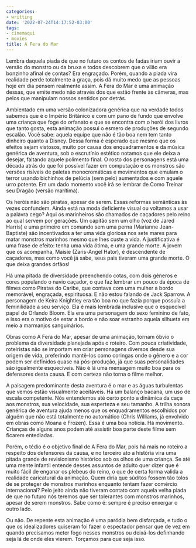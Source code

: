 ```yaml
---
categories:
- writting
date: '2022-07-24T14:17:52-03:00'
tags:
- cinemaqui
- movies
title: A Fera do Mar
---
```


Lembra daquela piada de que no futuro os contos de fadas iriam ouvir a versão do monstro ou da bruxa e todos descobrem que o vilão era bonzinho afinal de contas? Era engraçado. Porém, quando a piada vira realidade perde totalmente a graça, pois dá muito medo que as pessoas hoje em dia pensem realmente assim. A Fera do Mar é uma animação dessas, que emite medo não através dos que estão frente às câmeras, mas pelos que manipulam nossos sentidos por detrás.

Ambientado em uma versão colonizadora genérica que na verdade todos sabemos que é o Império Britânico e com um pano de fundo que envolve uma criança que foge do orfanato e que se encontra com o herói dos livros que tanto gosta, esta animação possui o esmero de produções de segundo escalão. Você sabe: aquela equipe que não é tão boa nem tem tanto dinheiro quanto a Disney. Dessa forma é esperado que mesmo que os efeitos sejam vistosos, muito por causa dos enquadramentos e da música genérica de aventura, sob o escrutínio estético notamos que ele deixa a desejar, faltando aquele polimento final. O rosto dos personagens está uma década atrás do que foi possível fazer em computação e os monstros são versões risíveis de paletas monocromáticas e movimentos que emulam o terror usando bichinhos de pelúcia (sem pelo) aumentados e com aquele urro potente. Em um dado momento você irá se lembrar de Como Treinar seu Dragão (versão marítima).

Os heróis não são piratas, apesar de serem. Essas reformas semânticas às vezes confundem. Ainda está na moda deficiente visual ou voltamos a usar a palavra cego? Aqui os marinheiros são chamados de caçadores pelo reino ao qual servem por gerações. Um capitão sem um olho (voz de Jared Harris) e uma primeiro em comando sem uma perna (Marianne Jean-Baptiste) são incentivados a ter uma vida gloriosa nos sete mares para matar monstros marinhos mesmo que lhes custe a vida. A justificativa é uma frase de efeito: tenha uma vida ótima, e uma grande morte. A jovem que os acompanha, Maisie (Zaris-Angel Hator), é descendente de caçadores, mas como você já sabe, seus pais tiveram uma grande morte. O que deixa grandes órfãos!

Há uma pitada de diversidade preenchendo cotas, com dois gêneros e cores populando o navio caçador, o que faz lembrar um pouco da época de filmes como Piratas do Caribe, que contava com uma mulher a bordo memorável, engraçada, espirituosa. E não estou falando de Jack Sparrow. A personagem de Keira Knightley era tão boa no que fazia porque possuía a feminilidade a seu serviço. Ela é mais lembrada inclusive que o esquecível papel de Orlando Bloom. Ela era uma personagem do sexo feminino de fato, e isso era o motivo de estar a bordo e não soar estranho aquela silhueta em meio a marmanjos sanguinários.

Obras como A Fera do Mar, apesar de uma animação, tornam óbvio o problema da diversidade planejada após o roteiro. Com pouca criatividade, roteiristas não se importam em criar personagens diversos desde sua origem de vida, preferindo mantê-los como coringas onde o gênero e a cor podem ser definidos quase na pós-produção, já que suas personalidades são igualmente esquecíveis. Não é lá uma mensagem muito boa para os defensores desta causa. E com certeza não torna o filme melhor.

A paisagem predominante desta aventura é o mar e as águas turbulentas que vemos estão visualmente aceitáveis. Há um balanço bacana, um uso de escala competente. Nós entendemos até certo ponto a dinâmica da caça aos monstros, sua velocidade, sua esperteza e seu tamanho. A trilha sonora genérica de aventura ajuda menos que os enquadramentos escolhidos por alguém que não está totalmente no automático (Chris Williams, já envolvido em obras como Moana e Frozen). Essa é uma boa notícia. Há movimento. Crianças de alguns anos podem até assistir boa parte deste filme sem ficarem entediadas.

Porém, o tédio é o objetivo final de A Fera do Mar, pois há mais no roteiro a respeito dos defensores da causa, e no terceiro ato a história vira uma pitada grande de revisionismo histórico sob os olhos de uma criança. Se até uma mente infantil entende desses assuntos de adulto quer dizer que é muito fácil de enganar os plebeus do reino, o que de certa forma valida a realidade caricatural da animação. Quem diria que súditos fossem tão tolos de se proteger de monstros marinhos enquanto tentam fazer comércio internacional? Pelo jeito ainda não tiveram contato com aquela velha piada de que no futuro nós teremos que ser tolerantes com monstros marinhos, apesar de serem monstros. Sabe como é: sempre é preciso enxergar o outro lado.

Ou não. De repente esta animação é uma paródia bem disfarçada, e tudo o que os idealizadores quiseram foi fazer o espectador pensar que de vez em quando precisamos meter fogo nesses monstros ou deixá-los definhando seja lá de onde eles vierem. Torçamos para que seja isso.

